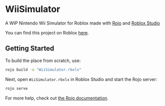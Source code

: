 # WiiSimulator
A WIP Nintendo Wii Simulator for Roblox made with [Rojo](https://rojo.space/) and [Roblox Studio](https://web.roblox.com/create)

You can find this project on Roblox [here](https://web.roblox.com/games/9361598247/WiiSimulator).

## Getting Started
To build the place from scratch, use:

```bash
rojo build -o "WiiSimulator.rbxlx"
```

Next, open `WiiSimulator.rbxlx` in Roblox Studio and start the Rojo server:

```bash
rojo serve
```

For more help, check out [the Rojo documentation](https://rojo.space/docs).
